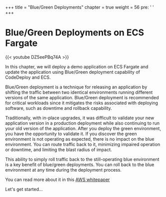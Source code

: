 +++
title = "Blue/Green Deployments"
chapter = true
weight = 56
pre: '<i class="fa fa-film" aria-hidden="true"></i> '
+++

# Blue/Green Deployments on ECS Fargate

{{< youtube DZ5eePBq74A >}}

In this chapter, we will deploy a demo application on ECS Fargate and update the application using Blue/Green deployment capability of CodeDeploy and ECS.

Blue/Green deployment is a technique for releasing an application by shifting the traffic between two identical environments running different versions of the same application. Blue/Green deployment is recommended for critical workloads since it mitigates the risks associated with deploying software, such as downtime and rollback capability.

Traditionally, with in-place upgrades, it was difficult to validate your new application version in a production deployment while also continuing to run your old version of the application. After you deploy the green environment, you have the opportunity to validate it. If you discover the green environment is not operating as expected, there is no impact on the blue environment. You can route traffic back to it, minimizing impaired operation or downtime, and limiting the blast radius of impact. 

This ability to simply roll traffic back to the still-operating blue environment is a key benefit of blue/green deployments. You can roll back to the blue environment at any time during the deployment process. 

You can read more about it in this [AWS whitepaper](https://d1.awsstatic.com/whitepapers/AWS_Blue_Green_Deployments.pdf)



Let's get started...
